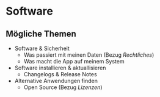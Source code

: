 # Software

## Mögliche Themen

- Software & Sicherheit
  - Was passiert mit meinen Daten (Bezug *Rechtliches*)
  - Was macht die App auf meinem System
- Software installieren & aktuallisieren
  - Changelogs & Release Notes
- Alternative Anwendungen finden
  - Open Source (Bezug *Lizenzen*)

<!-- ## Ein Quiz

Wie viele unterschiedliche Apps benutzt du jeden Tag?

[[ ]] Nur ein
[[ ]] Mehr als eine aber weniger als fünf
[[ ]] Mehr als fünf aber weniger als 10
[[ ]] Unzählige

Lorem ipsum dolor sit amet consectetur adipisicing elit. Voluptatem veritatis assumenda aspernatur quo porro quasi saepe commodi architecto animi reiciendis debitis corporis quidem quod id maxime, beatae doloremque ipsum recusandae. -->
